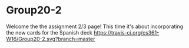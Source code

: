 # Group20-2
Welcome the the assignment 2/3 page! This time it's about incorporating the new cards for the Spanish deck
https://travis-ci.org/cs361-W16/Group20-2.svg?branch=master
